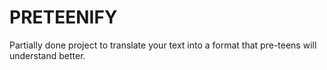 PRETEENIFY
==========
Partially done project to translate your text into a format that pre-teens will understand better.
